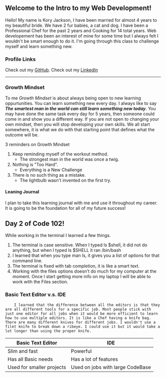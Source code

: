 ## Welcome to the Intro to my Web Development!

Hello! My name is Kory Jackson, I have been married for almost 4 years to my beautiful bride. We have 2 fur babies, a cat and dog. I have been a Professional Chef for the past 2 years and Cooking for 14 total years. Web developement has been an interest of mine for some time but I always felt I wouldn't be smart enough to do it. I'm going through this class to challenge myself and learn something new.

### Profile Links
Check out my [GitHub](https://github.com/Dirrbick "Kory's Github Site").
Check out my [LinkedIn](https://www.linkedin.com/in/kory-jackson-927363164/)

---

### Growth Mindset

To me _Growth Mindset_ is about always being open to new learning oppurtunities. You can learn something new every day. I always like to say ***The smartest man in the world can still learn something new today***. You may have done the same task every day for 5 years, then someone could come in and show you a different way. If you are not open to changing your own mindset, then you will stop developing your own skills. We all start somewhere, it is what we do with that starting point that defines what the outcome will be.



3 reminders on Growth Mindset

1. Keep reminding myself of the workout method.
     - The strongest man in the world was once a twig.
2. Nothing is "Too Hard".
     - Everything is a New Challenge
3. There is no such thing as a mistake.
     - The lightbulb wasn't invented on the first try.


#### Leaning Journal
I plan to take this learning journal with me and use it throughout my career. It is going to be the foundation for all of my future success!


## Day 2 of Code 102!

While working in the terminal I learned a few things.

1. The terminal is case sensitive.
        When I typed ls $shell, it did not do anything, but when I typed ls $SHELL it ran /bin/bash
1. I learned that when you type man ls, it gives you a list of options for that command line.
1. The terminal is fixed with tab completion, it is like a smart text.
1. Working with the files options doesn't do much for my computer at the moment. 
        Once I start getting more info on my laptop I will be able to work with the Files section.

### Basic Text Editor v.s. IDE

        I learned that the difference between all the editors is that they are all different tools for a specific job. Most people stick with just one editor for all jobs when it would be more efficient to learn how to use multiple editors. It is like a Chef having a knife bag. There are many different knives for different jobs. I wouldn't use a filet knife to break down a ribeye. I could use it but it would take a lot longer than using the proper knife.

 | Basic Text Editor | IDE |
 | --- | --- |
 | Slim and fast | Powerful |
 | Has all Basic needs | Has a lot of features |
 | Used for smaller projects | Used on jobs with large CodeBase |

